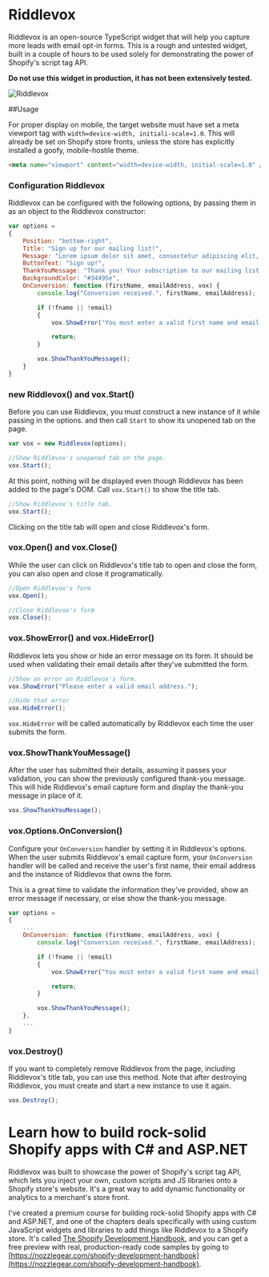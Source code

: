 # Riddlevox

Riddlevox is an open-source TypeScript widget that will help you capture more leads with email opt-in forms. This is a rough and untested widget, built in a couple of hours to be used solely for demonstrating the power of Shopify's script tag API. 

**Do not use this widget in production, it has not been extensively tested.**

![Riddlevox](https://zippy.gfycat.com/WelloffShadowyDuckling.gif)

##Usage

For proper display on mobile, the target website must have set a meta viewport tag with `width=device-width, initiali-scale=1.0`. This will already be set on Shopify store fronts, unless the store has explicitly installed a goofy, mobile-hostile theme.

```html
<meta name="viewport" content="width=device-width, initial-scale=1.0" />
```

### Configuration Riddlevox

Riddlevox can be configured with the following options, by passing them in as an object to the Riddlevox constructor:

```js
var options = 
{
    Position: "bottom-right",
    Title: "Sign up for our mailing list!",
    Message: "Lorem ipsum dolor sit amet, consectetur adipiscing elit, sed do eiusmod tempor incididunt ut labore et dolore magna aliqua.",
    ButtonText: "Sign up!",
    ThankYouMessage: "Thank you! Your subscription to our mailing list has been confirmed.",
    BackgroundColor: "#34495e",
    OnConversion: function (firstName, emailAddress, vox) {
        console.log("Conversion received.", firstName, emailAddress);

        if (!fname || !email)
        {
            vox.ShowError("You must enter a valid first name and email address.");

            return;
        }

        vox.ShowThankYouMessage();
    }
}
```

### new Riddlevox() and vox.Start()

Before you can use Riddlevox, you must construct a new instance of it while passing in the options. and then call `Start` to show its unopened tab on the page.

```js
var vox = new Riddlevox(options);

//Show Riddlevox's unopened tab on the page.
vox.Start();
```

At this point, nothing will be displayed even though Riddlevox has been added to the page's DOM. Call `vox.Start()` to show the title tab.

```js
//Show Riddlevox's title tab.
vox.Start();
```

Clicking on the title tab will open and close Riddlevox's form.

### vox.Open() and vox.Close()

While the user can click on Riddlevox's title tab to open and close the form, you can also open and close it programatically.

```js
//Open Riddlevox's form
vox.Open();

//Close Riddlevox's form
vox.Close();
```

### vox.ShowError() and vox.HideError()

Riddlevox lets you show or hide an error message on its form. It should be used when validating their email details after they've submitted the form.

```js
//Show an error on Riddlevox's form.
vox.ShowError("Please enter a valid email address.");

//Hide that error
vox.HideError();
```

`vox.HideError` will be called automatically by Riddlevox each time the user submits the form.

### vox.ShowThankYouMessage()

After the user has submitted their details, assuming it passes your validation, you can show the previously configured thank-you message. This will hide Riddlevox's email capture form and display the thank-you message in place of it.

```js
vox.ShowThankYouMessage();
```

### vox.Options.OnConversion()

Configure your `OnConversion` handler by setting it in Riddlevox's options. When the user submits Riddlevox's email capture form, your `OnConversion` handler will be called and receive the user's first name, their email address and the instance of Riddlevox that owns the form.

This is a great time to validate the information they've provided, show an error message if necessary, or else show the thank-you message.

```js
var options = 
{
    ...
    OnConversion: function (firstName, emailAddress, vox) {
        console.log("Conversion received.", firstName, emailAddress);

        if (!fname || !email)
        {
            vox.ShowError("You must enter a valid first name and email address.");

            return;
        }

        vox.ShowThankYouMessage();
    },
    ...
}
```

### vox.Destroy()

If you want to completely remove Riddlevox from the page, including Riddlevox's title tab, you can use this method. Note that after destroying Riddlevox, you must create and start a new instance to use it again.

```js
vox.Destroy();
```

# Learn how to build rock-solid Shopify apps with C# and ASP.NET

Riddlevox was built to showcase the power of Shopify's script tag API, which lets you inject your own, custom scripts and JS libraries onto a Shopify store's website. It's a great way to add dynamic functionality or analytics to a merchant's store front. 

I've created a premium course for building rock-solid Shopify apps with C# and ASP.NET, and one of the chapters deals specifically with using custom JavaScript widgets and libraries to add things like Riddlevox to a Shopify store. It's called [The Shopify Development Handbook](https://nozzlegear.com/shopify-development-handbook), and you can get a free preview with real, production-ready code samples by going to [https://nozzlegear.com/shopify-development-handbook](https://nozzlegear.com/shopify-development-handbook). 
